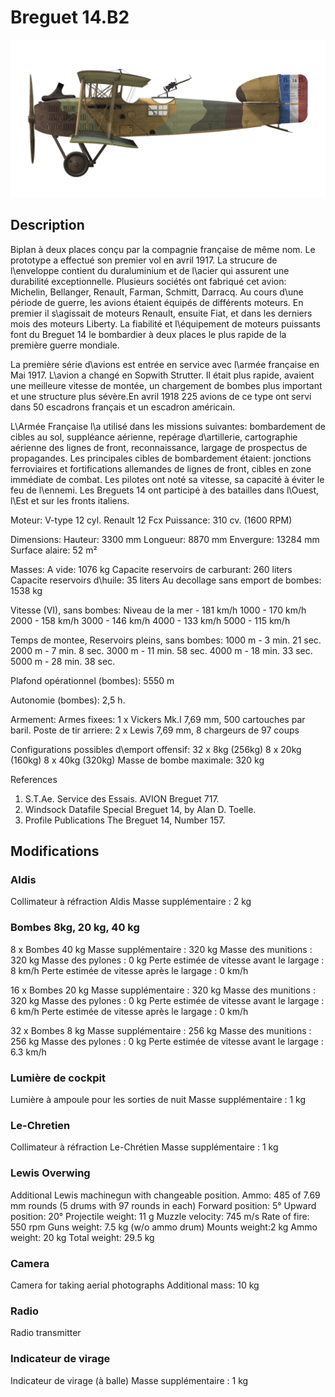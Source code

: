# Breguet 14.B2

![breguet14](../images/breguet14.png)

## Description

Biplan à deux places conçu par la compagnie française de même nom. Le prototype a effectué son premier vol en avril 1917. La strucure de l\enveloppe contient du duraluminium et de l\acier qui assurent une durabilité exceptionnelle. Plusieurs sociétés ont fabriqué cet avion: Michelin, Bellanger, Renault, Farman, Schmitt, Darracq. Au cours d\une période de guerre, les avions étaient équipés de différents moteurs. En premier il s\agissait de moteurs Renault, ensuite Fiat, et dans les derniers mois des moteurs Liberty. La fiabilité et l\équipement de moteurs puissants font du Breguet 14 le bombardier à deux places le plus rapide de la première guerre mondiale.

La première série d\avions est entrée en service avec l\armée française en Mai 1917. L\avion a changé en Sopwith Strutter. Il était plus rapide, avaient une meilleure vitesse de montée, un chargement de bombes plus important et une structure plus sévère.En avril 1918 225 avions de ce type ont servi dans 50 escadrons français et un escadron américain.

L\Armée Française l\a utilisé dans les missions suivantes: bombardement de cibles au sol, suppléance aérienne, repérage d\artillerie, cartographie aérienne des lignes de front, reconnaissance, largage de prospectus de propagandes. Les principales cibles de bombardement étaient: jonctions ferroviaires et fortifications allemandes de lignes de front, cibles en zone immédiate de combat. Les pilotes ont noté sa vitesse, sa capacité à éviter le feu de l\ennemi. Les Breguets 14 ont participé à des batailles dans l\Ouest, l\Est et sur les fronts italiens.


Moteur: V-type 12 cyl. Renault 12 Fcx
Puissance: 310 cv. (1600 RPM)

Dimensions:
Hauteur: 3300 mm
Longueur: 8870 mm
Envergure: 13284 mm
Surface alaire: 52 m²

Masses:
A vide: 1076 kg
Capacite reservoirs de carburant: 260 liters
Capacite reservoirs d\huile: 35 liters
Au decollage sans emport de bombes: 1538 kg

Vitesse (VI), sans bombes:
Niveau de la mer - 181 km/h
1000 - 170 km/h
2000 - 158 km/h
3000 - 146 km/h
4000 - 133 km/h
5000 - 115 km/h

Temps de montee, Reservoirs pleins, sans bombes:
1000 m -  3 min. 21 sec.
2000 m -  7 min. 8 sec.
3000 m - 11 min. 58 sec.
4000 m - 18 min. 33 sec.
5000 m - 28 min. 38 sec.

Plafond opérationnel (bombes): 5550 m

Autonomie (bombes): 2,5 h.

Armement:
Armes fixees: 1 x Vickers Mk.I 7,69 mm, 500 cartouches par baril.
Poste de tir arriere: 2 x Lewis 7,69 mm, 8 chargeurs de 97 coups

Configurations possibles d\emport offensif:
32 x 8kg (256kg)
8 x 20kg (160kg)
8 x 40kg (320kg)
Masse de bombe maximale: 320 kg

References
1) S.T.Ae. Service des Essais. AVION Breguet 717.
2) Windsock Datafile Special Breguet 14, by Alan D. Toelle.
3) Profile Publications The Breguet 14, Number 157.

## Modifications


### Aldis

Collimateur à réfraction Aldis
Masse supplémentaire : 2 kg


### Bombes 8kg, 20 kg, 40 kg

8 x Bombes 40 kg 
Masse supplémentaire : 320 kg
Masse des munitions : 320 kg
Masse des pylones : 0 kg
Perte estimée de vitesse avant le largage : 8 km/h
Perte estimée de vitesse après le largage : 0 km/h

16 x Bombes 20 kg 
Masse supplémentaire : 320 kg
Masse des munitions : 320 kg
Masse des pylones : 0 kg
Perte estimée de vitesse avant le largage : 6 km/h
Perte estimée de vitesse après le largage : 0 km/h

32 x Bombes 8 kg
Masse supplémentaire : 256 kg
Masse des munitions : 256 kg
Masse des pylones : 0 kg
Perte estimée de vitesse avant le largage : 6.3 km/h


### Lumière de cockpit

Lumière à ampoule pour les sorties de nuit
Masse supplémentaire : 1 kg


### Le-Chretien

Collimateur à réfraction Le-Chrétien
Masse supplémentaire : 1 kg


### Lewis Overwing

Additional Lewis machinegun with changeable position.
Ammo: 485 of 7.69 mm rounds (5 drums with 97 rounds in each)
Forward position: 5°
Upward position: 20°
Projectile weight: 11 g
Muzzle velocity: 745 m/s
Rate of fire: 550 rpm
Guns weight: 7.5 kg (w/o ammo drum)
Mounts weight:2 kg
Ammo weight: 20 kg
Total weight: 29.5 kg


### Camera

Camera for taking aerial photographs
Additional mass: 10 kg


### Radio

Radio transmitter


### Indicateur de virage

Indicateur de virage (à balle)
Masse supplémentaire : 1 kg
